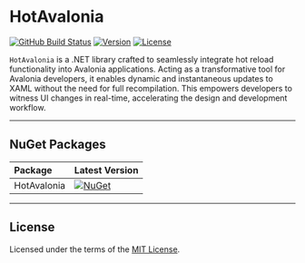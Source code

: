 # HotAvalonia

[![GitHub Build Status](https://img.shields.io/github/actions/workflow/status/Kir-Antipov/HotAvalonia/build.yml?style=flat&logo=github&cacheSeconds=3600)](https://github.com/Kir-Antipov/HotAvalonia/actions/workflows/build.yml)
[![Version](https://img.shields.io/github/v/release/Kir-Antipov/HotAvalonia?sort=date&style=flat&label=version&cacheSeconds=3600)](https://github.com/Kir-Antipov/HotAvalonia/releases/latest)
[![License](https://img.shields.io/github/license/Kir-Antipov/HotAvalonia?style=flat&cacheSeconds=36000)](https://github.com/Kir-Antipov/HotAvalonia/blob/HEAD/LICENSE.md)

`HotAvalonia` is a .NET library crafted to seamlessly integrate hot reload functionality into Avalonia applications. Acting as a transformative tool for Avalonia developers, it enables dynamic and instantaneous updates to XAML without the need for full recompilation. This empowers developers to witness UI changes in real-time, accelerating the design and development workflow.

----

## NuGet Packages

| **Package** | **Latest Version** |
|:------------|:-------------------|
| HotAvalonia | [![NuGet](https://img.shields.io/nuget/v/HotAvalonia?style=flat&logo=nuget&label=nuget&cacheSeconds=3600)](https://nuget.org/packages/HotAvalonia/ "Download HotAvalonia from NuGet.org") |

----

## License

Licensed under the terms of the [MIT License](https://github.com/Kir-Antipov/HotAvalonia/blob/HEAD/LICENSE.md).
